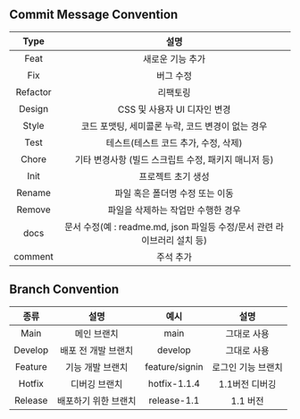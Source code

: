 ## Commit Message Convention
|Type|설명|
|:--:|:--:|
|Feat|새로운 기능 추가|
|Fix|버그 수정|
|Refactor|리팩토링|
|Design|CSS 및 사용자 UI 디자인 변경|
|Style|코드 포맷팅, 세미콜론 누락, 코드 변경이 없는 경우|
|Test|테스트(테스트 코드 추가, 수정, 삭제)|
|Chore|기타 변경사항 (빌드 스크립트 수정, 패키지 매니저 등)|
|Init|프로젝트 초기 생성|
|Rename|파일 혹은 폴더명 수정 또는 이동|
|Remove|파일을 삭제하는 작업만 수행한 경우|
|docs|문서 수정(예 : readme.md, json 파일등 수정/문서 관련 라이브러리 설치 등)|
|comment|주석 추가|

## Branch Convention
|종류|설명|예시|설명|
|:--:|:--:|:--:|:--:|
|Main|메인 브랜치|main|그대로 사용|
|Develop|배포 전 개발 브랜치|develop|그대로 사용|
|Feature|기능 개발 브랜치|feature/signin|로그인 기능 브랜치|
|Hotfix|디버깅 브랜치|hotfix-1.1.4|1.1버전 디버깅|
|Release|배포하기 위한 브랜치|release-1.1|1.1 버전|
